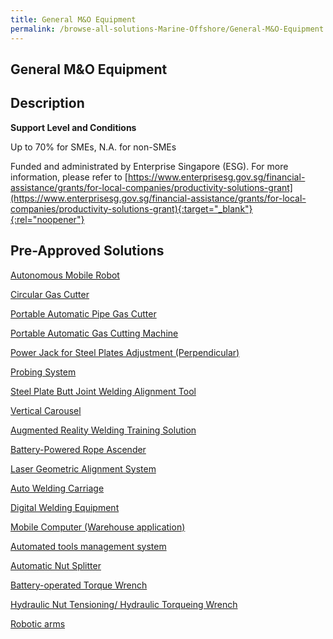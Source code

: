 ```yaml
---
title: General M&O Equipment
permalink: /browse-all-solutions-Marine-Offshore/General-M&O-Equipment
---
```


## General M&O Equipment
## Description

**Support Level and Conditions**

Up to 70% for SMEs, N.A. for non-SMEs

Funded and administrated by Enterprise Singapore (ESG). For more information, please refer to
[https://www.enterprisesg.gov.sg/financial-assistance/grants/for-local-companies/productivity-solutions-grant](https://www.enterprisesg.gov.sg/financial-assistance/grants/for-local-companies/productivity-solutions-grant){:target="_blank"}{:rel="noopener"}

## Pre-Approved Solutions

<a href='/productivity-solutions-grant/solutionrepo/solution26' target='_blank'>Autonomous Mobile Robot</a><br>

<a href='/productivity-solutions-grant/solutionrepo/solution38' target='_blank'>Circular Gas Cutter</a><br>

<a href='/productivity-solutions-grant/solutionrepo/solution71' target='_blank'>Portable Automatic Pipe Gas Cutter</a><br>

<a href='/productivity-solutions-grant/solutionrepo/solution89' target='_blank'>Portable Automatic Gas Cutting Machine</a><br>

<a href='/productivity-solutions-grant/solutionrepo/solution90' target='_blank'>Power Jack for Steel Plates Adjustment (Perpendicular)</a><br>

<a href='/productivity-solutions-grant/solutionrepo/solution92' target='_blank'>Probing System</a><br>

<a href='/productivity-solutions-grant/solutionrepo/solution128' target='_blank'>Steel Plate Butt Joint Welding Alignment Tool</a><br>

<a href='/productivity-solutions-grant/solutionrepo/solution159' target='_blank'>Vertical Carousel</a><br>

<a href='/productivity-solutions-grant/solutionrepo/solution264' target='_blank'>Augmented Reality Welding Training Solution</a><br>

<a href='/productivity-solutions-grant/solutionrepo/solution1143' target='_blank'>Battery-Powered Rope Ascender</a><br>

<a href='/productivity-solutions-grant/solutionrepo/solution1144' target='_blank'>Laser Geometric Alignment System</a><br>

<a href='/productivity-solutions-grant/solutionrepo/solution1145' target='_blank'>Auto Welding Carriage</a><br>

<a href='/productivity-solutions-grant/solutionrepo/solution1286' target='_blank'>Digital Welding Equipment </a><br>

<a href='/productivity-solutions-grant/solutionrepo/solution2035' target='_blank'>Mobile Computer (Warehouse application)</a><br>

<a href='/productivity-solutions-grant/solutionrepo/solution2036' target='_blank'>Automated tools management system</a><br>

<a href='/productivity-solutions-grant/solutionrepo/solution2037' target='_blank'>Automatic Nut Splitter</a><br>

<a href='/productivity-solutions-grant/solutionrepo/solution2074' target='_blank'>Battery-operated Torque Wrench</a><br>

<a href='/productivity-solutions-grant/solutionrepo/solution2859' target='_blank'>Hydraulic Nut Tensioning/ Hydraulic Torqueing Wrench</a><br>

<a href='/productivity-solutions-grant/solutionrepo/solution2860' target='_blank'>Robotic arms</a><br>

